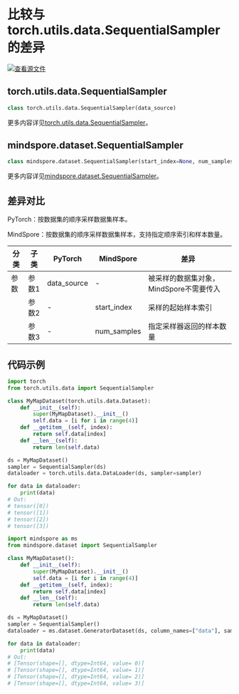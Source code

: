 # 比较与torch.utils.data.SequentialSampler的差异

[![查看源文件](https://mindspore-website.obs.cn-north-4.myhuaweicloud.com/website-images/r2.3.1/resource/_static/logo_source.svg)](https://gitee.com/mindspore/docs/blob/r2.3.1/docs/mindspore/source_zh_cn/note/api_mapping/pytorch_diff/SequentialSampler.md)

## torch.utils.data.SequentialSampler

```python
class torch.utils.data.SequentialSampler(data_source)
```

更多内容详见[torch.utils.data.SequentialSampler](https://pytorch.org/docs/1.8.1/data.html#torch.utils.data.SequentialSampler)。

## mindspore.dataset.SequentialSampler

```python
class mindspore.dataset.SequentialSampler(start_index=None, num_samples=None)
```

更多内容详见[mindspore.dataset.SequentialSampler](https://mindspore.cn/docs/zh-CN/r2.3.1/api_python/dataset/mindspore.dataset.SequentialSampler.html)。

## 差异对比

PyTorch：按数据集的顺序采样数据集样本。

MindSpore：按数据集的顺序采样数据集样本，支持指定顺序索引和样本数量。

| 分类 | 子类 |PyTorch | MindSpore | 差异 |
| --- | ---   | ---   | ---        |---  |
|参数 | 参数1 | data_source | -  | 被采样的数据集对象，MindSpore不需要传入 |
|     | 参数2 | -   | start_index  | 采样的起始样本索引 |
|     | 参数3 | -   | num_samples  | 指定采样器返回的样本数量 |

## 代码示例

```python
import torch
from torch.utils.data import SequentialSampler

class MyMapDataset(torch.utils.data.Dataset):
    def __init__(self):
        super(MyMapDataset).__init__()
        self.data = [i for i in range(4)]
    def __getitem__(self, index):
        return self.data[index]
    def __len__(self):
        return len(self.data)

ds = MyMapDataset()
sampler = SequentialSampler(ds)
dataloader = torch.utils.data.DataLoader(ds, sampler=sampler)

for data in dataloader:
    print(data)
# Out:
# tensor([0])
# tensor([1])
# tensor([2])
# tensor([3])
```

```python
import mindspore as ms
from mindspore.dataset import SequentialSampler

class MyMapDataset():
    def __init__(self):
        super(MyMapDataset).__init__()
        self.data = [i for i in range(4)]
    def __getitem__(self, index):
        return self.data[index]
    def __len__(self):
        return len(self.data)

ds = MyMapDataset()
sampler = SequentialSampler()
dataloader = ms.dataset.GeneratorDataset(ds, column_names=["data"], sampler=sampler)

for data in dataloader:
    print(data)
# Out:
# [Tensor(shape=[], dtype=Int64, value= 0)]
# [Tensor(shape=[], dtype=Int64, value= 1)]
# [Tensor(shape=[], dtype=Int64, value= 2)]
# [Tensor(shape=[], dtype=Int64, value= 3)]
```
